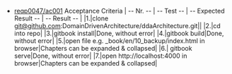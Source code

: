 * [reqp0047/ac001](https://github.com/DomainDrivenArchitecture/ddaRequirement/blob/master/en/quality/req0047/ac001.md) Acceptance Criteria
| -- Nr. -- | -- Test -- | -- Expected Result -- | -- Result -- |
|1.|clone git@github.com:DomainDrivenArchitecture/ddaArchitecture.git||
|2.|cd into repo|
|3.|gitbook install|Done, without error|
|4.|gitbook build|Done, without error|
|5.|open file e.g. _book/en/10_backup/index.html in browser|Chapters can be expanded & collapsed|
|6.| gitbook serve|Done, without error|
|7.|open http://localhost:4000 in browser|Chapters can be expanded & collapsed|